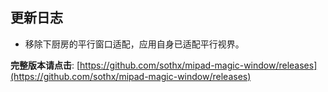 ## 更新日志

- 移除下厨房的平行窗口适配，应用自身已适配平行视界。


**完整版本请点击**: [https://github.com/sothx/mipad-magic-window/releases](https://github.com/sothx/mipad-magic-window/releases)